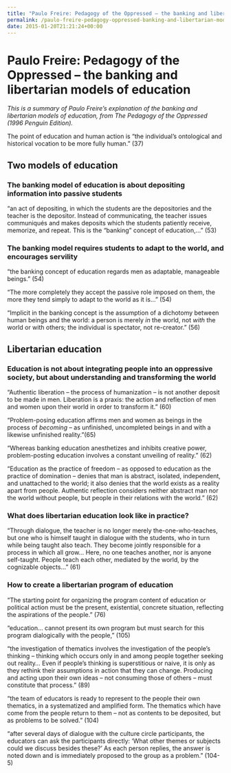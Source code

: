 ```yaml
---
title: "Paulo Freire: Pedagogy of the Oppressed – the banking and libertarian models of education"
permalink: /paulo-freire-pedagogy-oppressed-banking-and-libertarian-models-of-education
date: 2015-01-20T21:21:24+00:00
---
```


# Paulo Freire: Pedagogy of the Oppressed – the banking and libertarian models of education

*This is a summary of Paulo Freire’s explanation of the banking and libertarian models of education, from The Pedagogy of the Oppressed (1996 Penguin Edition).*

The point of education and human action is “the individual’s ontological and historical vocation to be more fully human.” (37)

## Two models of education

### The banking model of education is about depositing information into passive students

“an act of depositing, in which the students are the depositories and the teacher is the depositor. Instead of communicating, the teacher issues communiqués and makes deposits which the students patiently receive, memorize, and repeat. This is the “banking” concept of education,…” (53)

### The banking model requires students to adapt to the world, and encourages servility

“the banking concept of education regards men as adaptable, manageable beings.” (54)

“The more completely they accept the passive role imposed on them, the more they tend simply to adapt to the world as it is…” (54)

“Implicit in the banking concept is the assumption of a dichotomy between human beings and the world: a person is merely *in* the world, not *with* the world or with others; the individual is spectator, not re-creator.” (56)

## Libertarian education

### Education is not about integrating people into an oppressive society, but about understanding and transforming the world

“Authentic liberation – the process of humanization – is not another deposit to be made in men. Liberation is a praxis: the action and reflection of men and women upon their world in order to transform it.” (60)

“Problem-posing education affirms men and women as beings in the process of *becoming* – as unfinished, uncompleted beings in and with a likewise unfinished reality.”(65)

“Whereas banking education anesthetizes and inhibits creative power, problem-posting education involves a constant unveiling of reality.” (62)

“Education as the practice of freedom – as opposed to education as the practice of domination – denies that man is abstract, isolated, independent, and unattached to the world; it also denies that the world exists as a reality apart from people. Authentic reflection considers neither abstract man nor the world without people, but people in their relations with the world.” (62)

### What does libertarian education look like in practice?

“Through dialogue, the teacher is no longer merely the-one-who-teaches, but one who is himself taught in dialogue with the students, who in turn while being taught also teach. They become jointly responsible for a process in which all grow… Here, no one teaches another, nor is anyone self-taught. People teach each other, mediated by the world, by the cognizable objects…” (61)

### How to create a libertarian program of education

“The starting point for organizing the program content of education or political action must be the present, existential, concrete situation, reflecting the aspirations of the people.” (76)

“education… cannot present its own program but must search for this program dialogically with the people,” (105)

“the investigation of thematics involves the investigation of the people’s thinking – thinking which occurs only in and among people together seeking out reality… Even if people’s thinking is superstitious or naive, it is only as they rethink their assumptions in action that they can change. Producing and acting upon their own ideas – not consuming those of others – must constitute that process.” (89)

“the team of educators is ready to represent to the people their own thematics, in a systematized and amplified form. The thematics which have come from the people return to them – not as contents to be deposited, but as problems to be solved.” (104)

“after several days of dialogue with the culture circle participants, the educators can ask the participants directly: ‘What other themes or subjects could we discuss besides these?’ As each person replies, the answer is noted down and is immediately proposed to the group as a problem.” (104-5)